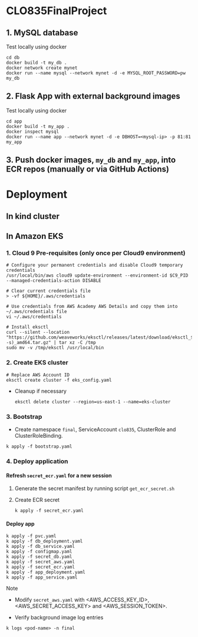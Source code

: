 # CLO835FinalProject

## 1. MySQL database
Test locally using docker 
```
cd db
docker build -t my_db .
docker network create mynet
docker run --name mysql --network mynet -d -e MYSQL_ROOT_PASSWORD=pw my_db
```


## 2. Flask App with external background images
Test locally using docker 
```
cd app
docker build -t my_app .
docker inspect mysql
docker run --name app --network mynet -d -e DBHOST=<mysql-ip> -p 81:81 my_app
```


## 3. Push docker images, `my_db` and `my_app`, into ECR repos (manually or via GitHub Actions)


# Deployment

## In kind cluster


## In Amazon EKS

### 1. Cloud 9 Pre-requisites (only once per Cloud9 environment)

```
# Configure your permanent credentials and disable Cloud9 temporary credentials
/usr/local/bin/aws cloud9 update-environment --environment-id $C9_PID --managed-credentials-action DISABLE

# Clear current credentials file
> -vf ${HOME}/.aws/credentials

# Use credentials from AWS Academy AWS Details and copy them into ~/.aws/credentials file
vi ~/.aws/credentials 

# Install eksctl
curl --silent --location "https://github.com/weaveworks/eksctl/releases/latest/download/eksctl_$(uname -s)_amd64.tar.gz" | tar xz -C /tmp
sudo mv -v /tmp/eksctl /usr/local/bin
```

### 2. Create EKS cluster

```
# Replace AWS Account ID
eksctl create cluster -f eks_config.yaml
```

- Cleanup if necessary
    ```
    eksctl delete cluster --region=us-east-1 --name=eks-cluster
    ```

### 3. Bootstrap

- Create namespace `final`, ServiceAccount `clo835`, ClusterRole and ClusterRoleBinding.
```
k apply -f bootstrap.yaml
```

### 4. Deploy application

#### Refresh `secret_ecr.yaml` for a new session

1. Generate the secret manifest by running script `get_ecr_secret.sh`

2. Create ECR secret

    ```
    k apply -f secret_ecr.yaml
    ```

#### Deploy app
```
k apply -f pvc.yaml
k apply -f db_deployment.yaml
k apply -f db_service.yaml
k apply -f configmap.yaml 
k apply -f secret_db.yaml
k apply -f secret_aws.yaml
k apply -f secret_ecr.yaml
k apply -f app_deployment.yaml
k apply -f app_service.yaml
```


> [!NOTE] 
- Modify `secret_aws.yaml` with <AWS_ACCESS_KEY_ID>, <AWS_SECRET_ACCESS_KEY> and <AWS_SESSION_TOKEN>.


- Verify background image log entries
```
k logs <pod-name> -n final
```
